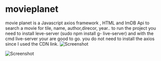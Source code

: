 # movieplanet

 movie planet is a Javascript axios framework , HTML and ImDB Api to search a movie for tile, name, author,direcor, year..
 to run the project you need to install leve-server (sudo npm install g- live-server) and with the cmd live-server your are good to go. you do not need to install the axios since I used the CDN link. 
![Screenshot](http://github.com/emabi59/movieplanet/img/movieplanet.png)

![Screenshot](http://github.com/emabi59/movieplanet/img/movieplate2.png)

